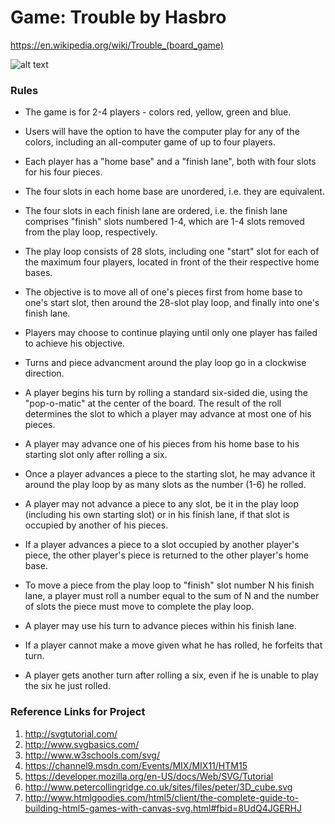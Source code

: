 # Game: Trouble by Hasbro
<https://en.wikipedia.org/wiki/Trouble_(board_game)>

![alt text](https://images-na.ssl-images-amazon.com/images/I/91Z5YgjHMhL._SL1500_.jpg "Trouble board game by Hasbro")


### Rules

* The game is for 2-4 players - colors red, yellow, green and blue.

* Users will have the option to have the computer play for any of the colors, including an all-computer game of up to four players.

* Each player has a "home base" and a "finish lane", both with four slots for his four pieces.

* The four slots in each home base are unordered, i.e. they are equivalent.

* The four slots in each finish lane are ordered, i.e. the finish lane comprises "finish" slots numbered 1-4, which are 1-4 slots removed from the play loop, respectively.

* The play loop consists of 28 slots, including one "start" slot for each of the maximum four players, located in front of the their respective home bases.

* The objective is to move all of one's pieces first from home base to one's start slot, then around the 28-slot play loop, and finally into one's finish lane.

* Players may choose to continue playing until only one player has failed to achieve his objective.

* Turns and piece advancment around the play loop go in a clockwise direction.

* A player begins his turn by rolling a standard six-sided die, using the "pop-o-matic" at the center of the board.  The result of the roll determines the slot to which a player may advance at most one of his pieces.

* A player may advance one of his pieces from his home base to his starting slot only after rolling a six.

* Once a player advances a piece to the starting slot, he may advance it around the play loop by as many slots as the number (1-6) he rolled.

* A player may not advance a piece to any slot, be it in the play loop (including his own starting slot) or in his finish lane, if that slot is occupied by another of his pieces.

* If a player advances a piece to a slot occupied by another player's piece, the other player's piece is returned to the other player's home base.

* To move a piece from the play loop to "finish" slot number N his finish lane, a player must roll a number equal to the sum of N and the number of slots the piece must move to complete the play loop.

* A player may use his turn to advance pieces within his finish lane.

* If a player cannot make a move given what he has rolled, he forfeits that turn.

* A player gets another turn after rolling a six, even if he is unable to play the six he just rolled.


### Reference Links for Project

1. <http://svgtutorial.com/>
2. <http://www.svgbasics.com/>
3. <http://www.w3schools.com/svg/>
4. <https://channel9.msdn.com/Events/MIX/MIX11/HTM15>
5. <https://developer.mozilla.org/en-US/docs/Web/SVG/Tutorial>
6. <http://www.petercollingridge.co.uk/sites/files/peter/3D_cube.svg>
7. <http://www.htmlgoodies.com/html5/client/the-complete-guide-to-building-html5-games-with-canvas-svg.html#fbid=8UdQ4JGERHJ>

